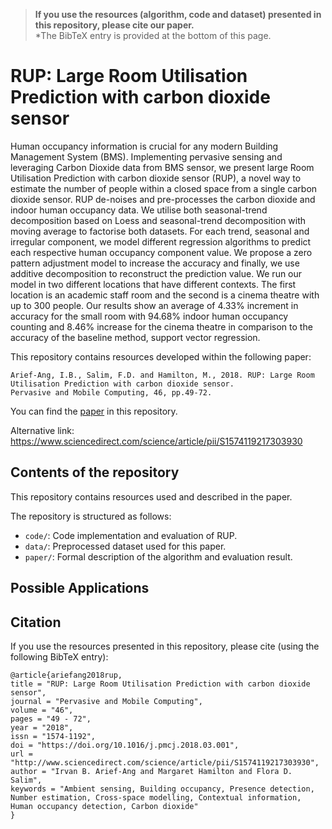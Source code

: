 > **If you use the resources (algorithm, code and dataset) presented in this repository, please cite our paper.**  
*The BibTeX entry is provided at the bottom of this page. 

# RUP: Large Room Utilisation Prediction with carbon dioxide sensor
Human occupancy information is crucial for any modern Building Management System (BMS). Implementing pervasive sensing and leveraging Carbon Dioxide data from BMS sensor, we present large Room Utilisation Prediction with carbon dioxide sensor (RUP), a novel way to estimate the number of people within a closed space from a single carbon dioxide sensor. RUP de-noises and pre-processes the carbon dioxide and indoor human occupancy data. We utilise both seasonal-trend decomposition based on Loess and seasonal-trend decomposition with moving average to factorise both datasets. For each trend, seasonal and irregular component, we model different regression algorithms to predict each respective human occupancy component value. We propose a zero pattern adjustment model to increase the accuracy and finally, we use additive decomposition to reconstruct the prediction value. We run our model in two different locations that have different contexts. The first location is an academic staff room and the second is a cinema theatre with up to 300 people. Our results show an average of 4.33% increment in accuracy for the small room with 94.68% indoor human occupancy counting and 8.46% increase for the cinema theatre in comparison to the accuracy of the baseline method, support vector regression.

This repository contains resources developed within the following paper:

	Arief-Ang, I.B., Salim, F.D. and Hamilton, M., 2018. RUP: Large Room Utilisation Prediction with carbon dioxide sensor. 
	Pervasive and Mobile Computing, 46, pp.49-72. 

You can find the [paper](https://github.com/cruiseresearchgroup/RUP-Large-Room-Utilisation-Prediction/blob/master/paper/ariefang2018rup.pdf) in this repository. 

Alternative link: https://www.sciencedirect.com/science/article/pii/S1574119217303930

## Contents of the repository
This repository contains resources used and described in the paper.

The repository is structured as follows:

- `code/`: Code implementation and evaluation of RUP.  
- `data/`: Preprocessed dataset used for this paper. 
- `paper/`: Formal description of the algorithm and evaluation result. 

## Possible Applications

## Citation
If you use the resources presented in this repository, please cite (using the following BibTeX entry):
```
@article{ariefang2018rup,
title = "RUP: Large Room Utilisation Prediction with carbon dioxide sensor",
journal = "Pervasive and Mobile Computing",
volume = "46",
pages = "49 - 72",
year = "2018",
issn = "1574-1192",
doi = "https://doi.org/10.1016/j.pmcj.2018.03.001",
url = "http://www.sciencedirect.com/science/article/pii/S1574119217303930",
author = "Irvan B. Arief-Ang and Margaret Hamilton and Flora D. Salim",
keywords = "Ambient sensing, Building occupancy, Presence detection, Number estimation, Cross-space modelling, Contextual information, Human occupancy detection, Carbon dioxide"
}
```
